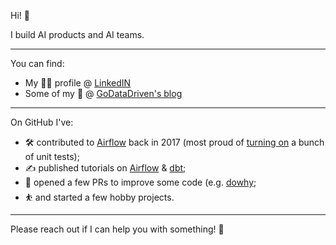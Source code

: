 Hi! 👋

I build AI products and AI teams. 

---

You can find:

- My 👨‍💼 profile @ [LinkedIN](https://www.linkedin.com/in/henkgriffioen/)
- Some of my 💭  @ [GoDataDriven's blog](https://godatadriven.com/blog/)

--- 

On GitHub I've:

- 🛠 contributed to [Airflow](https://github.com/apache/airflow) back in 2017 (most proud of [turning on](https://github.com/apache/airflow/commit/219c5064142c66cf8f051455199f2dda9b164584) a bunch of unit tests);
- ✍️ published tutorials on [Airflow](https://github.com/hgrif/airflow-tutorial) & [dbt](https://github.com/hgrif/dbt_tutorial/);
- 🧹 opened a few PRs to improve some code (e.g. [dowhy](https://github.com/microsoft/dowhy);
- ⛹️ and started a few hobby projects.


---

Please reach out if I can help you with something! 🙏


<!--
**hgrif/hgrif** is a ✨ _special_ ✨ repository because its `README.md` (this file) appears on your GitHub profile.

Here are some ideas to get you started:

- 🔭 I’m currently working on ...
- 🌱 I’m currently learning ...
- 👯 I’m looking to collaborate on ...
- 🤔 I’m looking for help with ...
- 💬 Ask me about ...
- 📫 How to reach me: ...
- 😄 Pronouns: ...
- ⚡ Fun fact: ...
-->
